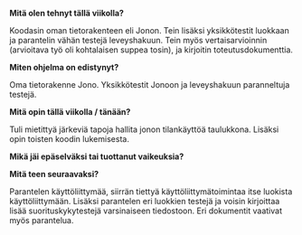 **Mitä olen tehnyt tällä viikolla?**

Koodasin oman tietorakenteen eli Jonon. Tein lisäksi yksikkötestit luokkaan ja parantelin vähän testejä leveyshakuun. Tein myös vertaisarvioinnin (arvioitava työ oli kohtalaisen suppea tosin), ja kirjoitin toteutusdokumenttia.

**Miten ohjelma on edistynyt?**

Oma tietorakenne Jono. Yksikkötestit Jonoon ja leveyshakuun paranneltuja testejä.

**Mitä opin tällä viikolla / tänään?**

Tuli mietittyä järkeviä tapoja hallita jonon tilankäyttöä taulukkona. Lisäksi opin toisten koodin lukemisesta.

**Mikä jäi epäselväksi tai tuottanut vaikeuksia?**



**Mitä teen seuraavaksi?**

Parantelen käyttöliittymää, siirrän tiettyä käyttöliittymätoimintaa itse luokista käyttöliittymään. Lisäksi parantelen eri luokkien testejä ja voisin kirjoittaa lisää suorituskykytestejä varsinaiseen tiedostoon. Eri dokumentit vaativat myös parantelua.
